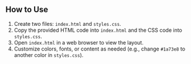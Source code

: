 ## How to Use

1. Create two files: `index.html` and `styles.css`.
2. Copy the provided HTML code into `index.html` and the CSS code into `styles.css`.
3. Open `index.html` in a web browser to view the layout.
4. Customize colors, fonts, or content as needed (e.g., change `#1a73e8` to another color in `styles.css`).
